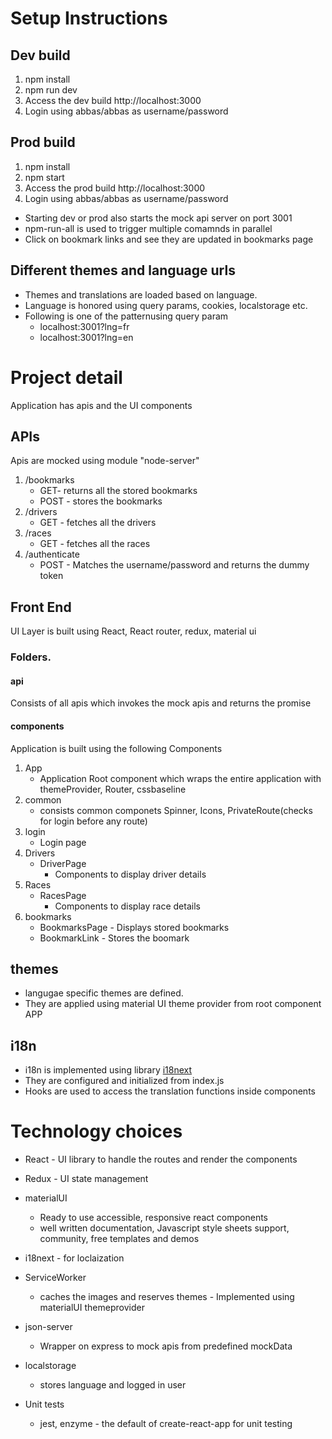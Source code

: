 
# Setup Instructions
## Dev build
1. npm install
2. npm run dev
3. Access the dev build http://localhost:3000
4. Login using abbas/abbas as username/password
## Prod build
1. npm install
2. npm start
3. Access the prod build http://localhost:3000
4. Login using abbas/abbas as username/password

- Starting dev or prod also starts the mock api server on port 3001 
- npm-run-all is used to trigger multiple comamnds in parallel
- Click on bookmark links and see they are updated in bookmarks page

## Different themes and language urls
- Themes and translations are loaded based on language.
- Language is honored using query params, cookies, localstorage etc.
- Following is one of the patternusing query param
	- localhost:3001?lng=fr
	- localhost:3001?lng=en

# Project detail
Application has apis and the UI components

## APIs
Apis are mocked using module "node-server"
1. /bookmarks
	- GET- returns all the stored bookmarks
	- POST - stores the bookmarks
2. /drivers
	- GET - fetches all the drivers
3. /races
	 - GET - fetches all the races
4. /authenticate
	- POST - Matches the username/password and returns the dummy token

##  Front End
UI Layer is built using React, React router, redux, material ui

### Folders.
#### api 
Consists of all apis which invokes the mock apis and returns the promise
#### components 
Application is built using the following Components

1. App
	- Application Root component which wraps the entire application with themeProvider, Router, cssbaseline
2. common
	 - consists common componets Spinner, Icons, PrivateRoute(checks for login before any route)
3. login
	- Login page
4. Drivers
	- DriverPage
		- Components to display driver details
5. Races
	-  RacesPage
		- Components to display race details
6. bookmarks 
	- BookmarksPage - Displays stored bookmarks
	- BookmarkLink - Stores the boomark

## themes
- langugae specific themes are defined. 
- They are applied using material UI theme provider from root component APP

## i18n
- i18n is implemented using library [i18next](https://www.i18next.com/overview/getting-started "i18next")
- They are configured and initialized from index.js
- Hooks are used to access the translation functions inside components

# Technology choices
 - React - UI library to handle the routes and render the components
 - Redux - UI state management
 -  materialUI 
	 - Ready to use accessible, responsive react components
	 - well written  documentation, Javascript style sheets support, community,  free templates and demos
	 
- i18next - for loclaization 
- ServiceWorker
	- caches the images and reserves themes - Implemented using materialUI themeprovider
-  json-server
	- Wrapper on express to mock apis from predefined mockData
- localstorage  
	- stores language and logged in user 
- Unit tests
	- jest, enzyme - the default of create-react-app for  unit testing
